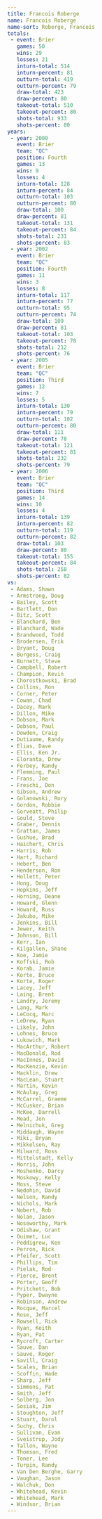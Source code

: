 ```yaml
---
title: Francois Roberge
name: Francois Roberge
name-sort: Roberge, Francois
totals:
 - event: Brier
   games: 50
   wins: 29
   losses: 21
   inturn-total: 514
   inturn-percent: 81
   outturn-total: 419
   outturn-percent: 79
   draw-total: 423
   draw-percent: 80
   takeout-total: 510
   takeout-percent: 80
   shots-total: 933
   shots-percent: 80
years:
 - year: 2000
   event: Brier
   team: "QC"
   position: Fourth
   games: 13
   wins: 9
   losses: 4
   inturn-total: 128
   inturn-percent: 84
   outturn-total: 103
   outturn-percent: 80
   draw-total: 100
   draw-percent: 81
   takeout-total: 131
   takeout-percent: 84
   shots-total: 231
   shots-percent: 83
 - year: 2002
   event: Brier
   team: "QC"
   position: Fourth
   games: 11
   wins: 3
   losses: 8
   inturn-total: 117
   inturn-percent: 77
   outturn-total: 95
   outturn-percent: 74
   draw-total: 109
   draw-percent: 81
   takeout-total: 103
   takeout-percent: 70
   shots-total: 212
   shots-percent: 76
 - year: 2005
   event: Brier
   team: "QC"
   position: Third
   games: 12
   wins: 7
   losses: 5
   inturn-total: 130
   inturn-percent: 79
   outturn-total: 102
   outturn-percent: 80
   draw-total: 111
   draw-percent: 78
   takeout-total: 121
   takeout-percent: 81
   shots-total: 232
   shots-percent: 79
 - year: 2006
   event: Brier
   team: "QC"
   position: Third
   games: 14
   wins: 10
   losses: 4
   inturn-total: 139
   inturn-percent: 82
   outturn-total: 119
   outturn-percent: 82
   draw-total: 103
   draw-percent: 80
   takeout-total: 155
   takeout-percent: 84
   shots-total: 258
   shots-percent: 82
vs:
 - Adams, Shawn
 - Armstrong, Doug
 - Bailey, Scott
 - Bartlett, Don
 - Bitz, Scott
 - Blanchard, Ben
 - Blanchard, Wade
 - Brandwood, Todd
 - Brodersen, Erik
 - Bryant, Doug
 - Burgess, Craig
 - Burnett, Steve
 - Campbell, Robert
 - Champion, Kevin
 - Chorostkowski, Brad
 - Collins, Ron
 - Corner, Peter
 - Cowan, Chad
 - Dacey, Mark
 - Dillon, Mike
 - Dobson, Mark
 - Dobson, Paul
 - Dowden, Craig
 - Dutiaume, Randy
 - Elias, Dave
 - Ellis, Ken Jr.
 - Eloranta, Drew
 - Ferbey, Randy
 - Flemming, Paul
 - Frans, Joe
 - Freschi, Don
 - Gibson, Andrew
 - Golanowski, Rory
 - Gordon, Robbie
 - Gorveatt, Philip
 - Gould, Steve
 - Graber, Dennis
 - Grattan, James
 - Gushue, Brad
 - Haichert, Chris
 - Harris, Rob
 - Hart, Richard
 - Hebert, Ben
 - Henderson, Ron
 - Hollett, Peter
 - Hong, Doug
 - Hopkins, Jeff
 - Horning, Deane
 - Howard, Glenn
 - Howard, Russ
 - Jakubo, Mike
 - Jenkins, Bill
 - Jewer, Keith
 - Johnson, Bill
 - Kerr, Ian
 - Kilgallen, Shane
 - Koe, Jamie
 - Koffski, Rob
 - Korab, Jamie
 - Korte, Bruce
 - Korte, Roger
 - Lacey, Jeff
 - Laing, Brent
 - Landry, Jeremy
 - Lang, Mark
 - LeCocq, Marc
 - LeDrew, Ryan
 - Likely, John
 - Lohnes, Bruce
 - Lukowich, Mark
 - MacArthur, Robert
 - MacDonald, Rod
 - MacInnes, David
 - MacKenzie, Kevin
 - Macklin, Drew
 - MacLean, Stuart
 - Martin, Kevin
 - McAulay, Greg
 - McCarrel, Graeme
 - McCusker, Brian
 - McKee, Darrell
 - Mead, Jon
 - Melnichuk, Greg
 - Middaugh, Wayne
 - Miki, Bryan
 - Mikkelsen, Ray
 - Milward, Ross
 - Mittelstadt, Kelly
 - Morris, John
 - Moshenko, Darcy
 - Moskowy, Kelly
 - Moss, Steve
 - Nedohin, David
 - Nelson, Randy
 - Nichols, Mark
 - Nobert, Rob
 - Nolan, Jason
 - Noseworthy, Mark
 - Odishaw, Grant
 - Ouimet, Luc
 - Peddigrew, Ken
 - Perron, Rick
 - Pfeifer, Scott
 - Phillips, Tim
 - Pielak, Rod
 - Pierce, Brent
 - Porter, Geoff
 - Pritchett, Bob
 - Pyper, Dwayne
 - Robinson, Andrew
 - Rocque, Marcel
 - Rose, Jeff
 - Rowsell, Rick
 - Ryan, Keith
 - Ryan, Pat
 - Rycroft, Carter
 - Sauve, Dan
 - Sauve, Roger
 - Savill, Craig
 - Scales, Brian
 - Scoffin, Wade
 - Sharp, Jeff
 - Simmons, Pat
 - Smith, Jeff
 - Solberg, Jon
 - Sosiak, Jim
 - Stoughton, Jeff
 - Stuart, Darol
 - Suchy, Chris
 - Sullivan, Evan
 - Sveistrup, Jody
 - Tallon, Wayne
 - Thomson, Fred
 - Toner, Lee
 - Turpin, Randy
 - Van Den Berghe, Garry
 - Vaughan, Jason
 - Walchuk, Don
 - Whitehead, Kevin
 - Whitehead, Mark
 - Windsor, Brian
---
```

